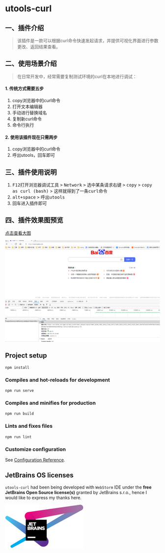 # utools-curl

## 一、插件介绍

> 该插件是一款可以根据curl命令快速发起请求，并提供可视化界面进行参数更改、返回结果查看。

## 二、使用场景介绍

> 在日常开发中，经常需要复制测试环境的curl在本地进行调试：

#### 1. 传统方式需要五步

1. copy浏览器中的curl命令
2. 打开文本编辑器
3. 手动进行替换域名
4. 复制新curl命令
5. 命令行执行

#### 2. 使用该插件现在只需两步

1. copy浏览器中的curl命令
2. 呼出utools，回车即可

## 三、插件使用说明

1. <kbd>F12打开浏览器调试工具</kbd> <kbd>></kbd> <kbd>Network</kbd> <kbd>></kbd> <kbd>选中某条请求右键</kbd> <kbd>></kbd> <kbd>
   copy</kbd> <kbd>></kbd> <kbd>copy as curl (bash)</kbd> > <kbd>这样就得到了一条curl命令</kbd>
2. <kbd>alt+space</kbd> <kbd>></kbd> <kbd>呼出utools</kbd>
3. <kbd>回车进入插件即可</kbd>

## 四、插件效果图预览

[点击查看大图](https://raw.githubusercontent.com/fffguo/picture-warehouse/main/github/utools-curl-preview.gif)

![效果预览](https://raw.githubusercontent.com/fffguo/picture-warehouse/main/github/utools-curl-preview.gif)

## Project setup

```
npm install
```

### Compiles and hot-reloads for development

```
npm run serve
```

### Compiles and minifies for production

```
npm run build
```

### Lints and fixes files

```
npm run lint
```

### Customize configuration

See [Configuration Reference](https://cli.vuejs.org/config/).


##  JetBrains OS licenses
``utools-curl`` had been being developed with `WebStorm` IDE under the **free JetBrains Open Source license(s)** granted by JetBrains s.r.o., hence I would like to express my thanks here.

<a href="https://www.jetbrains.com/?from=wgpsec" target="_blank"><img src="https://raw.githubusercontent.com/wgpsec/.github/master/jetbrains/jetbrains-variant-4.png" width="256" align="middle"/></a>

